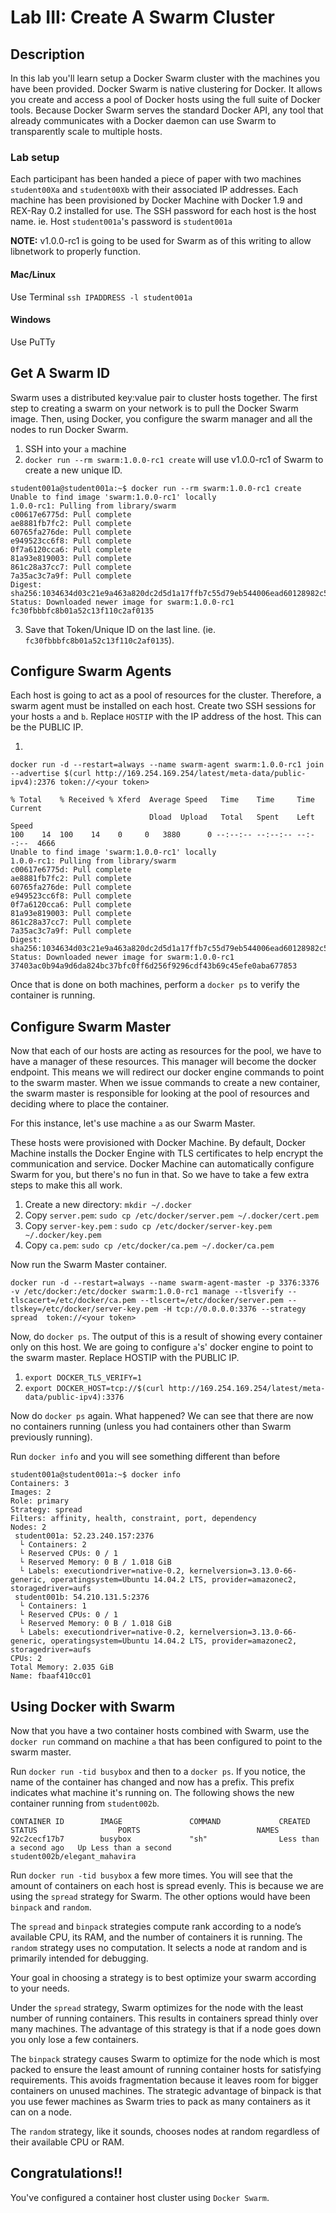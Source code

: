 Lab III: Create A Swarm Cluster
===============================

## Description

In this lab you'll learn setup a Docker Swarm cluster with the machines you have been provided. Docker Swarm is native clustering for Docker. It allows you create and access a pool of Docker hosts using the full suite of Docker tools. Because Docker Swarm serves the standard Docker API, any tool that already communicates with a Docker daemon can use Swarm to transparently scale to multiple hosts.

### Lab setup

Each participant has been handed a piece of paper with two machines `student00Xa` and `student00Xb` with their associated IP addresses. Each machine has been provisioned by Docker Machine with Docker 1.9 and REX-Ray 0.2 installed for use. The SSH password for each host is the host name. ie. Host `student001a`'s password is `student001a`

**NOTE:** v1.0.0-rc1 is going to be used for Swarm as of this writing to allow libnetwork to properly function.

#### Mac/Linux
Use Terminal
`ssh IPADDRESS -l student001a`

#### Windows
Use PuTTy

## Get A Swarm ID
Swarm uses a distributed key:value pair to cluster hosts together. The first step to creating a swarm on your network is to pull the Docker Swarm image. Then, using Docker, you configure the swarm manager and all the nodes to run Docker Swarm.

1. SSH into your `a` machine
2. `docker run --rm swarm:1.0.0-rc1 create` will use v1.0.0-rc1 of Swarm to create a new unique ID.
```
student001a@student001a:~$ docker run --rm swarm:1.0.0-rc1 create
Unable to find image 'swarm:1.0.0-rc1' locally
1.0.0-rc1: Pulling from library/swarm
c00617e6775d: Pull complete
ae8881fb7fc2: Pull complete
60765fa276de: Pull complete
e949523cc6f8: Pull complete
0f7a6120cca6: Pull complete
81a93e819003: Pull complete
861c28a37cc7: Pull complete
7a35ac3c7a9f: Pull complete
Digest: sha256:1034634d03c21e9a463a820dc2d5d1a17ffb7c55d79eb544006ead60128982c5
Status: Downloaded newer image for swarm:1.0.0-rc1
fc30fbbbfc8b01a52c13f110c2af0135
```
3. Save that Token/Unique ID on the last line. (ie. `fc30fbbbfc8b01a52c13f110c2af0135`).


## Configure Swarm Agents
Each host is going to act as a pool of resources for the cluster. Therefore, a swarm agent must be installed on each host. Create two SSH sessions for your hosts `a` and `b`. Replace `HOSTIP` with the IP address of the host. This can be the PUBLIC IP.

1.
```
docker run -d --restart=always --name swarm-agent swarm:1.0.0-rc1 join --advertise $(curl http://169.254.169.254/latest/meta-data/public-ipv4):2376 token://<your token>

% Total    % Received % Xferd  Average Speed   Time    Time     Time  Current
                               Dload  Upload   Total   Spent    Left  Speed
100    14  100    14    0     0   3880      0 --:--:-- --:--:-- --:--:--  4666
Unable to find image 'swarm:1.0.0-rc1' locally
1.0.0-rc1: Pulling from library/swarm
c00617e6775d: Pull complete
ae8881fb7fc2: Pull complete
60765fa276de: Pull complete
e949523cc6f8: Pull complete
0f7a6120cca6: Pull complete
81a93e819003: Pull complete
861c28a37cc7: Pull complete
7a35ac3c7a9f: Pull complete
Digest: sha256:1034634d03c21e9a463a820dc2d5d1a17ffb7c55d79eb544006ead60128982c5
Status: Downloaded newer image for swarm:1.0.0-rc1
37403ac0b94a9d6da824bc37bfc0ff6d256f9296cdf43b69c45efe0aba677853
```

Once that is done on both machines, perform a `docker ps` to verify the container is running.

## Configure Swarm Master
Now that each of our hosts are acting as resources for the pool, we have to have a manager of these resources. This manager will become the docker endpoint. This means we will redirect our docker engine commands to point to the swarm master. When we issue commands to create a new container, the swarm master is responsible for looking at the pool of resources and deciding where to place the container.

For this instance, let's use machine `a` as our Swarm Master.

These hosts were provisioned with Docker Machine. By default, Docker Machine installs the Docker Engine with TLS certificates to help encrypt the communication and service. Docker Machine can automatically configure Swarm for you, but there's no fun in that. So we have to take a few extra steps to make this all work.

1. Create a new directory: `mkdir ~/.docker`
2. Copy `server.pem`: `sudo cp /etc/docker/server.pem ~/.docker/cert.pem`
3. Copy `server-key.pem` : `sudo cp /etc/docker/server-key.pem ~/.docker/key.pem`
4. Copy `ca.pem`: `sudo cp /etc/docker/ca.pem ~/.docker/ca.pem`

Now run the Swarm Master container.
```
docker run -d --restart=always --name swarm-agent-master -p 3376:3376 -v /etc/docker:/etc/docker swarm:1.0.0-rc1 manage --tlsverify --tlscacert=/etc/docker/ca.pem --tlscert=/etc/docker/server.pem --tlskey=/etc/docker/server-key.pem -H tcp://0.0.0.0:3376 --strategy spread  token://<your token>
```

Now, do `docker ps`. The output of this is a result of showing every container only on this host. We are going to configure `a`'s' docker engine to point to the swarm master. Replace HOSTIP with the PUBLIC IP.

1. `export DOCKER_TLS_VERIFY=1`
2. `export DOCKER_HOST=tcp://$(curl http://169.254.169.254/latest/meta-data/public-ipv4):3376`

Now do `docker ps` again. What happened? We can see that there are now no containers running (unless you had containers other than Swarm previously running).

Run `docker info` and you will see something different than before
```
student001a@student001a:~$ docker info
Containers: 3
Images: 2
Role: primary
Strategy: spread
Filters: affinity, health, constraint, port, dependency
Nodes: 2
 student001a: 52.23.240.157:2376
  └ Containers: 2
  └ Reserved CPUs: 0 / 1
  └ Reserved Memory: 0 B / 1.018 GiB
  └ Labels: executiondriver=native-0.2, kernelversion=3.13.0-66-generic, operatingsystem=Ubuntu 14.04.2 LTS, provider=amazonec2, storagedriver=aufs
 student001b: 54.210.131.5:2376
  └ Containers: 1
  └ Reserved CPUs: 0 / 1
  └ Reserved Memory: 0 B / 1.018 GiB
  └ Labels: executiondriver=native-0.2, kernelversion=3.13.0-66-generic, operatingsystem=Ubuntu 14.04.2 LTS, provider=amazonec2, storagedriver=aufs
CPUs: 2
Total Memory: 2.035 GiB
Name: fbaaf410cc01
```

## Using Docker with Swarm

Now that you have a two container hosts combined with Swarm, use the `docker run` command on machine `a` that has been configured to point to the swarm master.

Run `docker run -tid busybox` and then to a `docker ps`. If you notice, the name of the container has changed and now has a prefix. This prefix indicates what machine it's running on.  The following shows the new container running from `student002b`.

```
CONTAINER ID        IMAGE               COMMAND             CREATED                  STATUS                  PORTS                          NAMES
92c2cecf17b7        busybox             "sh"                Less than a second ago   Up Less than a second                                  student002b/elegant_mahavira
```

Run `docker run -tid busybox` a few more times. You will see that the amount of containers on each host is spread evenly. This is because we are using the `spread` strategy for Swarm. The other options would have been `binpack` and `random`.

The `spread` and `binpack` strategies compute rank according to a node’s available CPU, its RAM, and the number of containers it is running. The `random` strategy uses no computation. It selects a node at random and is primarily intended for debugging.

Your goal in choosing a strategy is to best optimize your swarm according to your needs.

Under the `spread` strategy, Swarm optimizes for the node with the least number of running containers. This results in containers spread thinly over many machines. The advantage of this strategy is that if a node goes down you only lose a few containers.

The `binpack` strategy causes Swarm to optimize for the node which is most packed to ensure the least amount of running container hosts for satisfying requirements. This avoids fragmentation because it leaves room for bigger containers on unused machines. The strategic advantage of binpack is that you use fewer machines as Swarm tries to pack as many containers as it can on a node.

The `random` strategy, like it sounds, chooses nodes at random regardless of their available CPU or RAM.

## Congratulations!!

You've configured a container host cluster using `Docker Swarm`.
